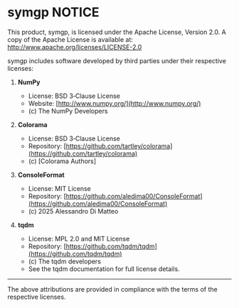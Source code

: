 # symgp NOTICE

This product, symgp, is licensed under the Apache License, Version 2.0.
A copy of the Apache License is available at: http://www.apache.org/licenses/LICENSE-2.0

symgp includes software developed by third parties under their respective licenses:

1. **NumPy**  
   - License: BSD 3‑Clause License  
   - Website: [http://www.numpy.org/](http://www.numpy.org/)  
   - (c) The NumPy Developers

2. **Colorama**  
   - License: BSD 3‑Clause License  
   - Repository: [https://github.com/tartley/colorama](https://github.com/tartley/colorama)  
   - (c) [Colorama Authors]

3. **ConsoleFormat**  
   - License: MIT License  
   - Repository: [https://github.com/aledima00/ConsoleFormat](https://github.com/aledima00/ConsoleFormat)  
   - (c) 2025 Alessandro Di Matteo

4. **tqdm**  
   - License: MPL 2.0 and MIT License  
   - Repository: [https://github.com/tqdm/tqdm](https://github.com/tqdm/tqdm)  
   - (c) The tqdm developers  
   - See the tqdm documentation for full license details.

---

The above attributions are provided in compliance with the terms of the respective licenses.
